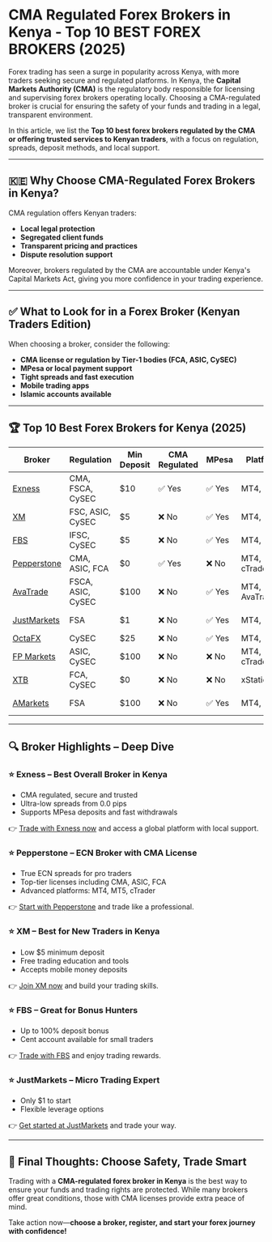 # CMA Regulated Forex Brokers in Kenya - Top 10 BEST FOREX BROKERS (2025)

Forex trading has seen a surge in popularity across Kenya, with more traders seeking secure and regulated platforms. In Kenya, the **Capital Markets Authority (CMA)** is the regulatory body responsible for licensing and supervising forex brokers operating locally. Choosing a CMA-regulated broker is crucial for ensuring the safety of your funds and trading in a legal, transparent environment.

In this article, we list the **Top 10 best forex brokers regulated by the CMA or offering trusted services to Kenyan traders**, with a focus on regulation, spreads, deposit methods, and local support.

---

## 🇰🇪 Why Choose CMA-Regulated Forex Brokers in Kenya?

CMA regulation offers Kenyan traders:

* **Local legal protection**
* **Segregated client funds**
* **Transparent pricing and practices**
* **Dispute resolution support**

Moreover, brokers regulated by the CMA are accountable under Kenya's Capital Markets Act, giving you more confidence in your trading experience.

---

## ✅ What to Look for in a Forex Broker (Kenyan Traders Edition)

When choosing a broker, consider the following:

* **CMA license or regulation by Tier-1 bodies (FCA, ASIC, CySEC)**
* **MPesa or local payment support**
* **Tight spreads and fast execution**
* **Mobile trading apps**
* **Islamic accounts available**

---

## 🏆 Top 10 Best Forex Brokers for Kenya (2025)

| Broker                                                                                                 | Regulation        | Min Deposit | CMA Regulated | MPesa | Platforms         | Link Web                                                                                                     |
| ------------------------------------------------------------------------------------------------------ | ----------------- | ----------- | ------------- | ----- | ----------------- | ------------------------------------------------------------------------------------------------------------ |
| [Exness](https://one.exnesstrack.org/a/english23)                                                      | CMA, FSCA, CySEC  | \$10        | ✅ Yes         | ✅ Yes | MT4, MT5          | [Visit Exness](https://one.exnesstrack.org/a/english23)                                                      |
| [XM](https://clicks.pipaffiliates.com/c?c=589901&l=en&p=0)                                             | FSC, ASIC, CySEC  | \$5         | ❌ No          | ✅ Yes | MT4, MT5          | [Visit XM](https://clicks.pipaffiliates.com/c?c=589901&l=en&p=0)                                             |
| [FBS](https://fbs.partners?ibl=587836&ibp=21398815)                                                    | IFSC, CySEC       | \$5         | ❌ No          | ✅ Yes | MT4, MT5          | [Visit FBS](https://fbs.partners?ibl=587836&ibp=21398815)                                                    |
| [Pepperstone](https://trk.pepperstonepartners.com/aff_c?offer_id=367&aff_id=33954)                     | CMA, ASIC, FCA    | \$0         | ✅ Yes         | ❌ No  | MT4, MT5, cTrader | [Visit Pepperstone](https://trk.pepperstonepartners.com/aff_c?offer_id=367&aff_id=33954)                     |
| [AvaTrade](https://www.avatrade.com?versionId=10301&tag=194438)                                        | FSCA, ASIC, CySEC | \$100       | ❌ No          | ✅ Yes | MT4, AvaTradeGO   | [Visit AvaTrade](https://www.avatrade.com?versionId=10301&tag=194438)                                        |
| [JustMarkets](https://one.justmarkets.link/a/79iqw0j6nj)                                               | FSA               | \$1         | ❌ No          | ✅ Yes | MT4, MT5          | [Visit JustMarkets](https://one.justmarkets.link/a/79iqw0j6nj)                                               |
| [OctaFX](https://my.octafx.com/open-account/?refid=ib35647800)                                         | CySEC             | \$25        | ❌ No          | ✅ Yes | MT4, MT5          | [Visit OctaFX](https://my.octafx.com/open-account/?refid=ib35647800)                                         |
| [FP Markets](https://www.fpmarkets.com/?redir=stv&fpm-affiliate-utm-source=IB&fpm-affiliate-agt=56244) | ASIC, CySEC       | \$100       | ❌ No          | ❌ No  | MT4, MT5, cTrader | [Visit FP Markets](https://www.fpmarkets.com/?redir=stv&fpm-affiliate-utm-source=IB&fpm-affiliate-agt=56244) |
| [XTB](https://link-pso.xtb.com/pso/zrUCY)                                                              | FCA, CySEC        | \$0         | ❌ No          | ❌ No  | xStation          | [Visit XTB](https://link-pso.xtb.com/pso/zrUCY)                                                              |
| [AMarkets](https://amarketstrading.co/?g=WNRAN9)                                                       | FSA               | \$100       | ❌ No          | ✅ Yes | MT4, MT5          | [Visit AMarkets](https://amarketstrading.co/?g=WNRAN9)                                                       |

---

## 🔍 Broker Highlights – Deep Dive

### ⭐ Exness – Best Overall Broker in Kenya

* CMA regulated, secure and trusted
* Ultra-low spreads from 0.0 pips
* Supports MPesa deposits and fast withdrawals

👉 [Trade with Exness now](https://one.exnesstrack.org/a/english23) and access a global platform with local support.

### ⭐ Pepperstone – ECN Broker with CMA License

* True ECN spreads for pro traders
* Top-tier licenses including CMA, ASIC, FCA
* Advanced platforms: MT4, MT5, cTrader

👉 [Start with Pepperstone](https://trk.pepperstonepartners.com/aff_c?offer_id=367&aff_id=33954) and trade like a professional.

### ⭐ XM – Best for New Traders in Kenya

* Low \$5 minimum deposit
* Free trading education and tools
* Accepts mobile money deposits

👉 [Join XM now](https://clicks.pipaffiliates.com/c?c=589901&l=en&p=0) and build your trading skills.

### ⭐ FBS – Great for Bonus Hunters

* Up to 100% deposit bonus
* Cent account available for small traders

👉 [Trade with FBS](https://fbs.partners?ibl=587836&ibp=21398815) and enjoy trading rewards.

### ⭐ JustMarkets – Micro Trading Expert

* Only \$1 to start
* Flexible leverage options

👉 [Get started at JustMarkets](https://one.justmarkets.link/a/79iqw0j6nj) and trade your way.

---

## 🧭 Final Thoughts: Choose Safety, Trade Smart

Trading with a **CMA-regulated forex broker in Kenya** is the best way to ensure your funds and trading rights are protected. While many brokers offer great conditions, those with CMA licenses provide extra peace of mind.

Take action now—**choose a broker, register, and start your forex journey with confidence!**
